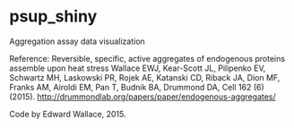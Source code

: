 # psup_shiny
Aggregation assay data visualization

Reference:
Reversible, specific, active aggregates of endogenous proteins assemble upon heat stress
Wallace EWJ, Kear-Scott JL, Pilipenko EV, Schwartz MH, Laskowski PR, Rojek AE, Katanski CD, Riback JA, Dion MF, Franks AM, Airoldi EM, Pan T, Budnik BA, Drummond DA, Cell 162 (6) (2015).
http://drummondlab.org/papers/paper/endogenous-aggregates/

Code by Edward Wallace, 2015.
